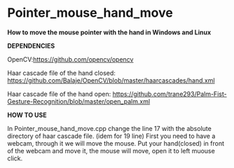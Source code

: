 # Pointer_mouse_hand_move
**How to move the mouse pointer with the hand in Windows and Linux**

**DEPENDENCIES**

OpenCV:https://github.com/opencv/opencv

Haar cascade file of the hand closed: https://github.com/Balaje/OpenCV/blob/master/haarcascades/hand.xml

Haar cascade file of the hand open: https://github.com/trane293/Palm-Fist-Gesture-Recognition/blob/master/open_palm.xml

**HOW TO USE**

In Pointer_mouse_hand_move.cpp change the line 17 with the absolute directory of haar cascade file. (idem for 19 line)
First you need to have a webcam, through it we will move the mouse.
Put your hand(closed) in front of the webcam and move it, the mouse will move, open it to left muouse click.
